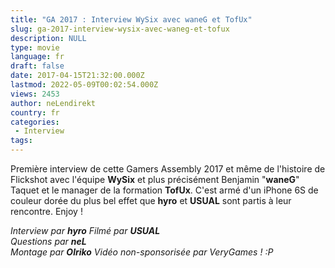 ```yaml
---
title: "GA 2017 : Interview WySix avec waneG et TofUx"
slug: ga-2017-interview-wysix-avec-waneg-et-tofux
description: NULL
type: movie
language: fr
draft: false
date: 2017-04-15T21:32:00.000Z
lastmod: 2022-05-09T00:02:54.000Z
views: 2453
author: neLendirekt
country: fr
categories:
 - Interview
tags:
---
```

Première interview de cette Gamers Assembly 2017 et même de l'histoire de Flickshot avec l'équipe **WySix** et plus précisément Benjamin "**waneG**" Taquet et le manager de la formation **TofUx**. C'est armé d'un iPhone 6S de couleur dorée du plus bel effet que **hyro** et **USUAL** sont partis à leur rencontre. Enjoy !

_Interview par **hyro**_ 
_Filmé par **USUAL**_  
_Questions par **neL**_  
_Montage par **Olriko**_ 
_Vidéo non-sponsorisée par VeryGames ! :P_
